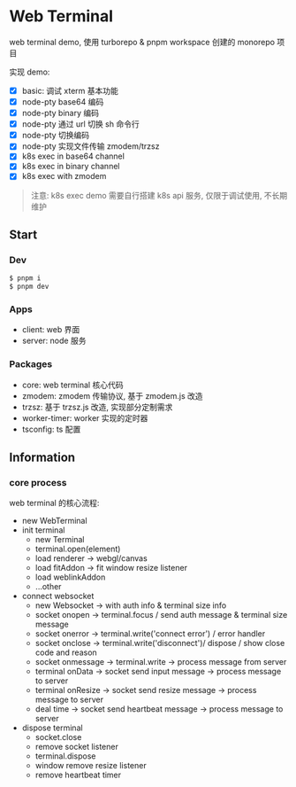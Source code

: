 # Web Terminal

web terminal demo, 使用 turborepo & pnpm workspace 创建的 monorepo 项目

实现 demo:

- [x] basic: 调试 xterm 基本功能
- [x] node-pty base64 编码
- [x] node-pty binary 编码
- [x] node-pty 通过 url 切换 sh 命令行
- [x] node-pty 切换编码
- [x] node-pty 实现文件传输 zmodem/trzsz
- [x] k8s exec in base64 channel
- [x] k8s exec in binary channel
- [x] k8s exec with zmodem

> 注意: k8s exec demo 需要自行搭建 k8s api 服务, 仅限于调试使用, 不长期维护

## Start

### Dev

```bash
$ pnpm i
$ pnpm dev
```

### Apps

- client: web 界面
- server: node 服务

### Packages

- core: web terminal 核心代码
- zmodem: zmodem 传输协议, 基于 zmodem.js 改造
- trzsz: 基于 trzsz.js 改造, 实现部分定制需求
- worker-timer: worker 实现的定时器
- tsconfig: ts 配置

## Information

### core process

web terminal 的核心流程:

- new WebTerminal
- init terminal
    - new Terminal
    - terminal.open(element)
    - load renderer -> webgl/canvas
    - load fitAddon -> fit window resize listener
    - load weblinkAddon
    - ...other
- connect websocket
    - new Websocket -> with auth info & terminal size info
    - socket onopen -> terminal.focus / send auth message & terminal size message
    - socket onerror -> terminal.write('connect error') / error handler
    - socket onclose -> terminal.write('disconnect')/ dispose / show close code and reason
    - socket onmessage -> terminal.write -> process message from server
    - terminal onData -> socket send input message -> process message to server
    - terminal onResize -> socket send resize message -> process message to server
    - deal time -> socket send heartbeat message -> process message to server
- dispose terminal
    - socket.close
    - remove socket listener
    - terminal.dispose
    - window remove resize listener
    - remove heartbeat timer
